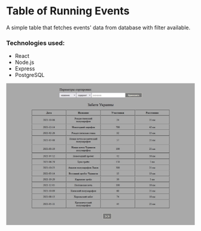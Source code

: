 #  Table of Running Events

A simple table that fetches events' data from database with filter available.

### Technologies used:
- React
- Node.js
- Express
- PostgreSQL

![The running events of Ukraine](Screenshot.jpg)
